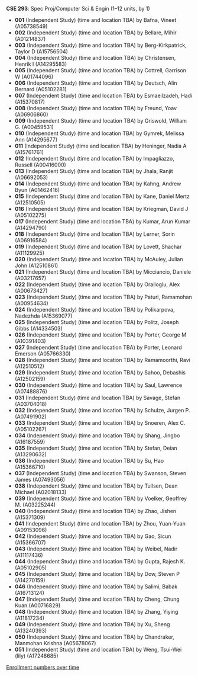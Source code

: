 **CSE 293**: Spec Proj/Computer Sci & Engin (1–12 units, by 1)

- **001** (Independent Study) (time and location TBA) by Bafna, Vineet (A05738549)
- **002** (Independent Study) (time and location TBA) by Bellare, Mihir (A01214837)
- **003** (Independent Study) (time and location TBA) by Berg-Kirkpatrick, Taylor D (A15756504)
- **004** (Independent Study) (time and location TBA) by Christensen, Henrik I (A14295583)
- **005** (Independent Study) (time and location TBA) by Cottrell, Garrison W (A01744096)
- **006** (Independent Study) (time and location TBA) by Deutsch, Alin Bernard (A05102281)
- **007** (Independent Study) (time and location TBA) by Esmaeilzadeh, Hadi (A15370817)
- **008** (Independent Study) (time and location TBA) by Freund, Yoav (A06906860)
- **009** (Independent Study) (time and location TBA) by Griswold, William G. (A00459531)
- **010** (Independent Study) (time and location TBA) by Gymrek, Melissa Ann (A14295677)
- **011** (Independent Study) (time and location TBA) by Heninger, Nadia A (A15761761)
- **012** (Independent Study) (time and location TBA) by Impagliazzo, Russell (A00416000)
- **013** (Independent Study) (time and location TBA) by Jhala, Ranjit (A06692053)
- **014** (Independent Study) (time and location TBA) by Kahng, Andrew Byun (A01462416)
- **015** (Independent Study) (time and location TBA) by Kane, Daniel Mertz (A12510505)
- **016** (Independent Study) (time and location TBA) by Kriegman, David J (A05102275)
- **017** (Independent Study) (time and location TBA) by Kumar, Arun Kumar (A14294790)
- **018** (Independent Study) (time and location TBA) by Lerner, Sorin (A06916584)
- **019** (Independent Study) (time and location TBA) by Lovett, Shachar (A11129925)
- **020** (Independent Study) (time and location TBA) by McAuley, Julian John (A12510861)
- **021** (Independent Study) (time and location TBA) by Micciancio, Daniele (A03217657)
- **022** (Independent Study) (time and location TBA) by Orailoglu, Alex (A00673427)
- **023** (Independent Study) (time and location TBA) by Paturi, Ramamohan (A00954634)
- **024** (Independent Study) (time and location TBA) by Polikarpova, Nadezhda (A15369077)
- **025** (Independent Study) (time and location TBA) by Politz, Joseph Gibbs (A14334503)
- **026** (Independent Study) (time and location TBA) by Porter, George M (A10391403)
- **027** (Independent Study) (time and location TBA) by Porter, Leonard Emerson (A05766330)
- **028** (Independent Study) (time and location TBA) by Ramamoorthi, Ravi (A12510512)
- **029** (Independent Study) (time and location TBA) by Sahoo, Debashis (A12502159)
- **030** (Independent Study) (time and location TBA) by Saul, Lawrence (A07488876)
- **031** (Independent Study) (time and location TBA) by Savage, Stefan (A03704018)
- **032** (Independent Study) (time and location TBA) by Schulze, Jurgen P. (A07491902)
- **033** (Independent Study) (time and location TBA) by Snoeren, Alex C. (A05102267)
- **034** (Independent Study) (time and location TBA) by Shang, Jingbo (A16187559)
- **035** (Independent Study) (time and location TBA) by Stefan, Deian (A13290632)
- **036** (Independent Study) (time and location TBA) by Su, Hao (A15366710)
- **037** (Independent Study) (time and location TBA) by Swanson, Steven James (A07493056)
- **038** (Independent Study) (time and location TBA) by Tullsen, Dean Michael (A02018133)
- **039** (Independent Study) (time and location TBA) by Voelker, Geoffrey M. (A03225244)
- **040** (Independent Study) (time and location TBA) by Zhao, Jishen (A15371309)
- **041** (Independent Study) (time and location TBA) by Zhou, Yuan-Yuan (A09153096)
- **042** (Independent Study) (time and location TBA) by Gao, Sicun (A15366707)
- **043** (Independent Study) (time and location TBA) by Weibel, Nadir (A11117436)
- **044** (Independent Study) (time and location TBA) by Gupta, Rajesh K. (A05102905)
- **045** (Independent Study) (time and location TBA) by Dow, Steven P (A14270159)
- **046** (Independent Study) (time and location TBA) by Salimi, Babak (A16713124)
- **047** (Independent Study) (time and location TBA) by Cheng, Chung Kuan (A00716829)
- **048** (Independent Study) (time and location TBA) by Zhang, Yiying (A11817234)
- **049** (Independent Study) (time and location TBA) by Xu, Sheng (A13240393)
- **050** (Independent Study) (time and location TBA) by Chandraker, Manmohan Krishna (A05678067)
- **051** (Independent Study) (time and location TBA) by Weng, Tsui-Wei (lily) (A17248685)

[Enrollment numbers over time](./CSE293.tsv)
